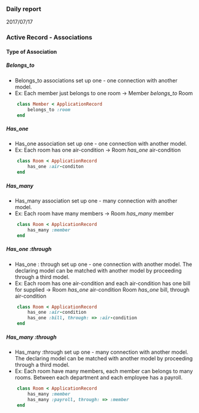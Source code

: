 ### Daily report
2017/07/17
### Active Record - Associations
#### Type of Association
#####	*Belongs_to* 
-	Belongs_to associations set up one - one connection with another model.
-	Ex: Each member just  belongs to one room
		-> Member *belongs_to* Room
```ruby
	class Member < ApplicationRecord
		belongs_to :room
	end
```
#####	*Has_one*
-	Has_one association set up one - one connection with another model.
-	Ex: Each room has one air-condition
		-> Room *has_one* air-condition
```ruby
	class Room < ApplicationRecord
		has_one :air-conditon
	end
```
#####	*Has_many*
-	Has_many association set up one - many connection with another model.
-	Ex: Each room have many members
		-> Room *has_many* member
```ruby
	class Room < ApplicationRecord
		has_many :member
	end
```
#####	*Has_one :through*
-	Has_one : through set up one - one connection with another model. The declaring model can be matched with another model by proceeding through a third model.
-	Ex: Each room has one air-condition and each air-condition has one bill for supplied
		-> Room *has_one* air-condition
			Room *has_one* bill, through air-condition
```ruby
	class Room < ApplicationRecord
		has_one :air-condition
		has_one :bill, through: => :air-condition
	end
```
#####	*Has_many :through*
-	Has_many :through set up one - many connection with another model. The declaring model can be matched with another model by proceeding through a third model.
-	Ex: Each room have many members, each member can belongs to many rooms. Between each department and each employee has a payroll.
```ruby
	class Room < ApplicationRecord
		has_many :member
		has_many :payroll, through: => :member
	end
```


